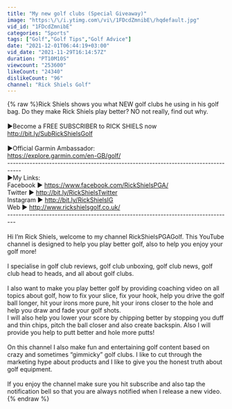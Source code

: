 ```yaml
---
title: "My new golf clubs (Special Giveaway)"
image: "https:\/\/i.ytimg.com\/vi\/1FDcdZmnibE\/hqdefault.jpg"
vid_id: "1FDcdZmnibE"
categories: "Sports"
tags: ["Golf","Golf Tips","Golf Advice"]
date: "2021-12-01T06:44:19+03:00"
vid_date: "2021-11-29T16:14:57Z"
duration: "PT10M10S"
viewcount: "253600"
likeCount: "24340"
dislikeCount: "96"
channel: "Rick Shiels Golf"
---
```

{% raw %}Rick Shiels shows you what NEW golf clubs he using in his golf bag. Do they make Rick Shiels play better? NO not really, find out why. <br /><br />►Become a FREE SUBSCRIBER to RICK SHIELS now <br /><a rel="nofollow" target="blank" href="http://bit.ly/SubRickShielsGolf">http://bit.ly/SubRickShielsGolf</a><br /><br />►Official Garmin Ambassador: <br /><a rel="nofollow" target="blank" href="https://explore.garmin.com/en-GB/golf/">https://explore.garmin.com/en-GB/golf/</a><br />-----------------------------------------------------------------------------------<br />►My Links:<br />Facebook  ► <a rel="nofollow" target="blank" href="https://www.facebook.com/RickShielsPGA/">https://www.facebook.com/RickShielsPGA/</a><br />Twitter       ► <a rel="nofollow" target="blank" href="http://bit.ly/RickShielsTwitter">http://bit.ly/RickShielsTwitter</a><br />Instagram ► <a rel="nofollow" target="blank" href="http://bit.ly/RickShielsIG">http://bit.ly/RickShielsIG</a><br />Web           ► <a rel="nofollow" target="blank" href="http://www.rickshielsgolf.co.uk/">http://www.rickshielsgolf.co.uk/</a><br />---------------------------------------------------------------------------------<br /><br />Hi I’m Rick Shiels, welcome to my channel RickShielsPGAGolf. This YouTube channel is designed to help you play better golf, also to help you enjoy your golf more! <br /><br />I specialise in golf club reviews, golf club unboxing, golf club news, golf club head to heads, and all about golf clubs. <br /><br />I also want to make you play better golf by providing coaching video on all topics about golf, how to fix your slice, fix your hook, help you drive the golf ball longer, hit your irons more pure, hit your irons closer to the hole and help you draw and fade your golf shots. <br />I will also help you lower your score by chipping better by stopping you duff and thin chips, pitch the ball closer and also create backspin. Also I will provide you help to putt better and hole more putts! <br /><br />On this channel I also make fun and entertaining golf content based on crazy and sometimes “gimmicky” golf clubs. I like to cut through the marketing hype about products and I like to give you the honest truth about golf equipment. <br /><br />If you enjoy the channel make sure you hit subscribe and also tap the notification bell so that you are always notified when I release a new video.{% endraw %}
